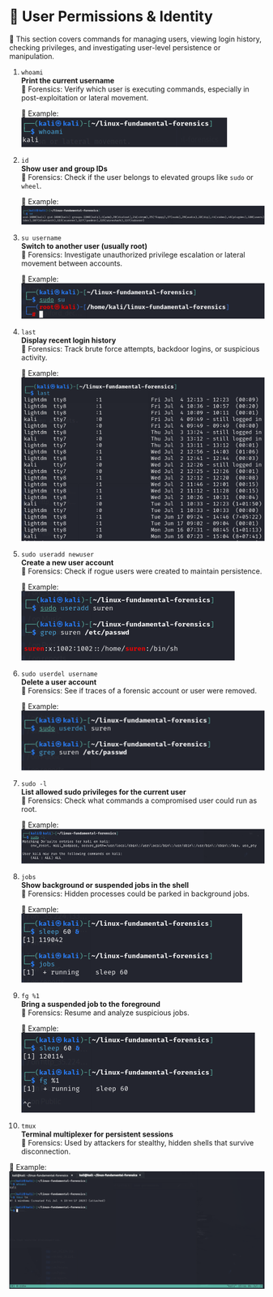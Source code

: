 # 👥 User Permissions & Identity

📁 This section covers commands for managing users, viewing login history, checking privileges, and investigating user-level persistence or manipulation.

1. `whoami`  
   **Print the current username**  
   🔐 Forensics: Verify which user is executing commands, especially in post-exploitation or lateral movement.  
   
   📸 Example:  
   ![whoami](./screenshots/whois.png)

2. `id`  
   **Show user and group IDs**  
   🔐 Forensics: Check if the user belongs to elevated groups like `sudo` or `wheel`.  
   
   📸 Example:  
   ![id](./screenshots/id.png)

3. `su username`  
   **Switch to another user (usually root)**  
   🔐 Forensics: Investigate unauthorized privilege escalation or lateral movement between accounts.  
   
   📸 Example:  
   ![su](./screenshots/sudo_su.png)

4. `last`  
   **Display recent login history**  
   🔐 Forensics: Track brute force attempts, backdoor logins, or suspicious activity. 
    
   📸 Example:  
   ![last](./screenshots/last.png)

5. `sudo useradd newuser`  
   **Create a new user account**  
   🔐 Forensics: Check if rogue users were created to maintain persistence.  
   
   📸 Example:  
   ![addus](./screenshots/addus.png)

6. `sudo userdel username`  
   **Delete a user account**  
   🔐 Forensics: See if traces of a forensic account or user were removed.  
   
   📸 Example:  
   ![delus](./screenshots/delus.png)

7. `sudo -l`  
   **List allowed sudo privileges for the current user**  
   🔐 Forensics: Check what commands a compromised user could run as root.  
   
   📸 Example:  
   ![sudo -l](./screenshots/sudo_l.png)

8. `jobs`  
   **Show background or suspended jobs in the shell**  
   🔐 Forensics: Hidden processes could be parked in background jobs.  
   
   📸 Example:  
   ![jobs](./screenshots/jobs.png)

9. `fg %1`  
   **Bring a suspended job to the foreground**  
   🔐 Forensics: Resume and analyze suspicious jobs.  
   
   📸 Example:  
   ![fg](./screenshots/fg.png)

10. `tmux`  
   **Terminal multiplexer for persistent sessions**  
   🔐 Forensics: Used by attackers for stealthy, hidden shells that survive disconnection.  
   
   📸 Example:  
   ![tmux](./screenshots/tmux.png)

